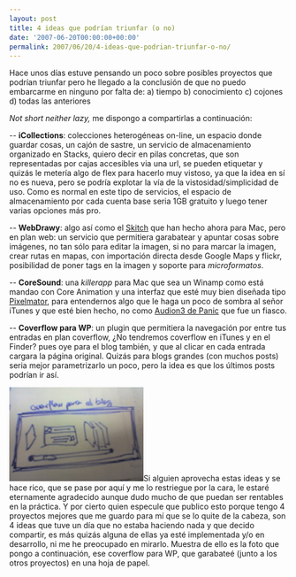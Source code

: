```yaml
---
layout: post
title: 4 ideas que podrían triunfar (o no)
date: '2007-06-20T00:00:00+00:00'
permalink: 2007/06/20/4-ideas-que-podrian-triunfar-o-no/
---
```

Hace unos días estuve pensando un poco sobre posibles proyectos que podrían triunfar pero he llegado a la conclusión de que no puedo embarcarme en ninguno por falta de:
a) tiempo 
b) conocimiento
c) cojones
d) todas las anteriores

<em>Not short neither lazy,</em> me dispongo a compartirlas a continuación:

-- <strong>iCollections</strong>: colecciones heterogéneas on-line, un espacio donde guardar cosas, un cajón de sastre, un servicio de almacenamiento organizado en Stacks, quiero decir en pilas concretas, que son representadas por cajas accesibles via una url, se pueden etiquetar y quizás le metería algo de flex para hacerlo muy vistoso, ya que la idea en sí no es nueva, pero se podría explotar la vía de la vistosidad/simplicidad de uso. Como es normal en este tipo de servicios, el espacio de almacenamiento por cada cuenta base seria 1GB gratuito y luego tener varias opciones más pro.

-- <strong>WebDrawy</strong>: algo así como el <a href="http://myskitch.com/">Skitch</a> que han hecho ahora para Mac, pero en plan web: un servicio que permitiera garabatear y apuntar cosas sobre imágenes, no tan sólo para editar la imagen, si no para marcar la imagen, crear rutas en mapas, con importación directa desde Google Maps y flickr, posibilidad de poner tags en la imagen y soporte para <em>microformatos</em>.

-- <strong>CoreSound</strong>: una <em>killerapp</em> para Mac que sea un Winamp como está mandao con Core Animation y una interfaz que esté muy bien diseñada tipo <a href="http://www.pixelmator.com/">Pixelmator</a>, para entendernos algo que le haga un poco de sombra al señor iTunes y que esté bien hecho, no como <a href="http://www.panic.com/audion/">Audion3 de Panic</a> que fue un fiasco.

-- <strong>Coverflow para WP</strong>: un plugin que permitiera la navegación por entre tus entradas en plan coverflow, ¿No tendremos coverflow en iTunes y en el Finder? pues oye para el blog también, y que al clicar en cada entrada cargara la página original. Quizás para blogs grandes (con muchos posts) seria mejor parametrizarlo un poco, pero la idea es que los últimos posts podrían ir así.

<img src="/assets/picture010.jpg" class="derecha_borde" alt="coverflow para el blog"/>Si alguien aprovecha estas ideas y se hace rico, que se pase por aquí y me lo restriegue por la cara, le estaré eternamente agradecido aunque dudo mucho de que puedan ser rentables en la práctica. Y por cierto quien especule que publico esto porque tengo 4 proyectos mejores que me guardo para mí que se lo quite de la cabeza, son 4 ideas que tuve un día que no estaba haciendo nada y que decido compartir, es más quizás alguna de ellas ya esté implementada y/o en desarrollo, ni me he preocupado en mirarlo. Muestra de ello es la foto que pongo a continuación, ese coverflow para WP, que garabateé (junto a los otros proyectos) en una hoja de papel.

